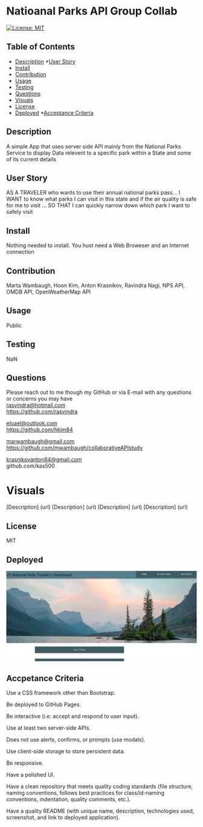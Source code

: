 

# Natioanal Parks API Group Collab
[![License: MIT](https://img.shields.io/badge/License-MIT-yellow.svg)](https://opensource.org/licenses/MIT)

## Table of Contents
* [Description](#description)
*[User Story](#user-story)
* [Install](#install)
* [Contribution](#contribution)
* [Usage](#usage)
* [Testing](#testing)
* [Questions](#questions)
* [Visuals](#visuals)
* [License](#license)
* [Deployed](#deployed)
*[Acceptance Criteria](acceptance-criteria)


## Description
A simple App that uses server side API mainly from the National Parks Service to display Data relevent to a specific park within a State and some of its current details


## User Story 
AS A TRAVELER who wants to use their annual national parks pass…
I WANT to know what parks I can visit in this state and if the air quality is safe for me to visit …
SO THAT I can quickly narrow down which park I want to safely visit


## Install
Nothing needed to install. You hust need a Web Broweser and an Internet connection

## Contribution
Marta Wambaugh, Hoon Kim, Anton Krasnikov, Ravindra Nagi, NPS API, OMDB API, OpenWeatherMap API

## Usage
Public

## Testing
NaN

## Questions
Please reach out to me though my GitHub or via E-mail with any questions or concerns you may have <br/>
rasvindra@hotmail.com <br/>
https://github.com/rasvindra <br/>

eloael@outlook.com <br/>
https://github.com/hkim84 <br/>

marwambaugh@gmail.com <br/>
https://github.com/mwambaugh/collaborativeAPIstudy <br/>

krasnikovanton84@gmail.com<br/>
github.com/kas500 <br/>



# Visuals
[Description] (url)
[Description] (url)
[Description] (url)
[Description] (url)

## License
MIT

## Deployed



![](assets/images/NPScollabShot.PNG)



## Accpetance Criteria  
Use a CSS framework other than Bootstrap.

Be deployed to GitHub Pages.

Be interactive (i.e: accept and respond to user input).

Use at least two server-side APIs.

Does not use alerts, confirms, or prompts (use modals).

Use client-side storage to store persistent data.

Be responsive.

Have a polished UI.

Have a clean repository that meets quality coding standards (file structure, naming conventions, follows best practices for class/id-naming conventions, indentation, quality comments, etc.).

Have a quality README (with unique name, description, technologies used, screenshot, and link to deployed application).
